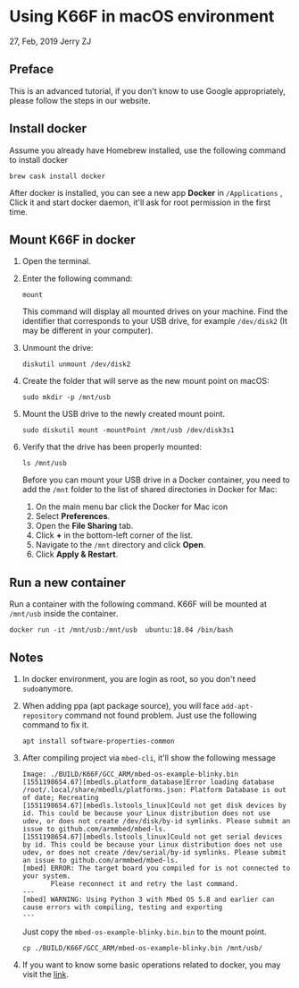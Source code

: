 # Using K66F in macOS environment

27, Feb, 2019 Jerry ZJ

## Preface

This is an advanced tutorial, if you don't know to use Google appropriately, please follow the steps in our website.

## Install docker

Assume you already have Homebrew installed, use the following command to install docker

```shell
brew cask install docker
```

After docker is installed, you can see a new app **Docker** in ``/Applications`` , Click it and start docker daemon, it'll ask for root permission in the first time.

## Mount K66F in docker

1. Open the terminal.

2. Enter the following command:

    ```shell
    mount
    ```

    This command will display all mounted drives on your machine. Find the identifier that corresponds to your USB drive, for example `/dev/disk2` (It may be different in your computer).

3. Unmount the drive:

    ```shell
    diskutil unmount /dev/disk2
    ```

4. Create the folder that will serve as the new mount point on macOS:

    ```shell
    sudo mkdir -p /mnt/usb
    ```

5. Mount the USB drive to the newly created mount point.

    ```shell
    sudo diskutil mount -mountPoint /mnt/usb /dev/disk3s1
    ```

6. Verify that the drive has been properly mounted:

    ```shell
    ls /mnt/usb
    ```

    Before you can mount your USB drive in a Docker container, you need to add the `/mnt` folder to the list of shared directories in Docker for Mac:

    1. On the main menu bar click the Docker for Mac icon
    2. Select **Preferences**.
    3. Open the **File Sharing** tab.
    4. Click **+** in the bottom-left corner of the list.
    5. Navigate to the `/mnt` directory and click **Open**.
    6. Click **Apply & Restart**.

## Run a new container

Run a container with the following command. K66F will be mounted at ``/mnt/usb`` inside the container.

```shell
docker run -it /mnt/usb:/mnt/usb  ubuntu:18.04 /bin/bash
```

## Notes

1. In docker environment, you are login as root, so you don't need ``sudo``anymore. 

2. When adding ppa (apt package source), you will face ``add-apt-repository`` command not found problem. Just use the following command to fix it.

    ```
    apt install software-properties-common
    ```

3. After compiling project via ``mbed-cli``, it'll show the following message

    ```shell
    Image: ./BUILD/K66F/GCC_ARM/mbed-os-example-blinky.bin
    [1551198654.67][mbedls.platform_database]Error loading database /root/.local/share/mbedls/platforms.json: Platform Database is out of date; Recreating
    [1551198654.67][mbedls.lstools_linux]Could not get disk devices by id. This could be because your Linux distribution does not use udev, or does not create /dev/disk/by-id symlinks. Please submit an issue to github.com/armmbed/mbed-ls.
    [1551198654.67][mbedls.lstools_linux]Could not get serial devices by id. This could be because your Linux distribution does not use udev, or does not create /dev/serial/by-id symlinks. Please submit an issue to github.com/armmbed/mbed-ls.
    [mbed] ERROR: The target board you compiled for is not connected to your system.
           Please reconnect it and retry the last command.
    ---
    [mbed] WARNING: Using Python 3 with Mbed OS 5.8 and earlier can cause errors with compiling, testing and exporting
    ---
    ```

    Just copy the ``mbed-os-example-blinky.bin.bin`` to the mount point.

    ```shell
    cp ./BUILD/K66F/GCC_ARM/mbed-os-example-blinky.bin /mnt/usb/
    ```

4. If you want to know some basic operations related to docker, you may visit the [link](https://github.com/jerryzj/Documents/blob/master/Docker.md).

